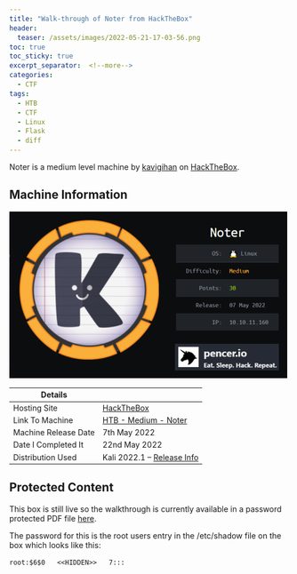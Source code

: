 ```yaml
---
title: "Walk-through of Noter from HackTheBox"
header:
  teaser: /assets/images/2022-05-21-17-03-56.png
toc: true
toc_sticky: true
excerpt_separator:  <!--more-->
categories:
  - CTF
tags:
  - HTB
  - CTF
  - Linux
  - Flask
  - diff
---
```


Noter is a medium level machine by [kavigihan](https://www.hackthebox.com/home/users/profile/389926) on [HackTheBox](https://www.hackthebox.com/home).

<!--more-->

## Machine Information

![noter](/assets/images/2022-05-21-17-03-56.png)

| Details |  |
| --- | --- |
| Hosting Site | [HackTheBox](https://www.hackthebox.eu) |
| Link To Machine | [HTB - Medium - Noter](https://www.hackthebox.com/home/machines/profile/467) |
| Machine Release Date | 7th May 2022 |
| Date I Completed It | 22nd May 2022 |
| Distribution Used | Kali 2022.1 – [Release Info](https://www.kali.org/blog/kali-linux-2022-1-release/) |

## Protected Content

This box is still live so the walkthrough is currently available in a password protected PDF file [here](/assets/pdfs/2022-05-24-ctf-htb-noter.pdf).

The password for this is the root users entry in the /etc/shadow file on the box which looks like this:

```text
root:$6$0   <<HIDDEN>>   7:::
```
